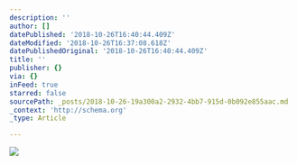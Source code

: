 ```yaml
---
description: ''
author: []
datePublished: '2018-10-26T16:40:44.409Z'
dateModified: '2018-10-26T16:37:08.618Z'
datePublishedOriginal: '2018-10-26T16:40:44.409Z'
title: ''
publisher: {}
via: {}
inFeed: true
starred: false
sourcePath: _posts/2018-10-26-19a300a2-2932-4bb7-915d-0b092e855aac.md
_context: 'http://schema.org'
_type: Article

---
```

![](https://the-grid-user-content.s3-us-west-2.amazonaws.com/388edfca-00e2-4484-83a2-c5c0ca5ce52f.png)